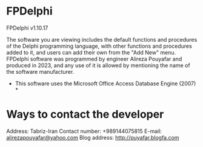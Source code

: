 # FPDelphi

FPDelphi v1.10.17

The software you are viewing includes the default functions and procedures of the Delphi programming language, with other functions and procedures added to it, and users can add their own from the "Add New" menu. FPDelphi software was programmed by engineer Alireza Pouyafar and produced in 2023, and any use of it is allowed by mentioning the name of the software manufacturer.

* This software uses the Microsoft Office Access Database Engine (2007) *

Ways to contact the developer
========================
Address: Tabriz-Iran
Contact number: +989144075815
E-mail: alirezapouyafar@yahoo.com
Blog address: http://puyafar.blogfa.com
